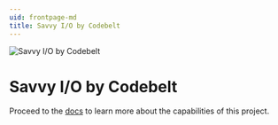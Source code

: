 ```yaml
---
uid: frontpage-md
title: Savvy I/O by Codebelt
---
```

![Savvy I/O by Codebelt](/images/128x128.png)

# Savvy I/O by Codebelt

Proceed to the [docs](/api/dotnet/Savvyio.html) to learn more about the capabilities of this project.
